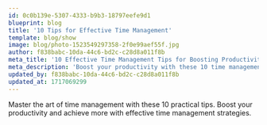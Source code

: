 ```yaml
---
id: 0c0b139e-5307-4333-b9b3-18797eefe9d1
blueprint: blog
title: '10 Tips for Effective Time Management'
template: blog/show
image: blog/photo-1523549297358-2f0e99aef55f.jpg
author: f838babc-10da-44c6-bd2c-c28d8a011f8b
meta_title: '10 Effective Time Management Tips for Boosting Productivity'
meta_description: 'Boost your productivity with these 10 time management tips. Learn how to manage your time effectively and achieve more every day.'
updated_by: f838babc-10da-44c6-bd2c-c28d8a011f8b
updated_at: 1717069299
---
```

Master the art of time management with these 10 practical tips. Boost your productivity and achieve more with effective time management strategies.